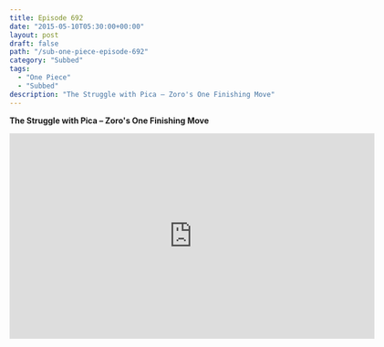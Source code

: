 ```yaml
---
title: Episode 692
date: "2015-05-10T05:30:00+00:00"
layout: post
draft: false
path: "/sub-one-piece-episode-692"
category: "Subbed"
tags:
  - "One Piece"
  - "Subbed"
description: "The Struggle with Pica – Zoro's One Finishing Move"
---
```


**The Struggle with Pica – Zoro's One Finishing Move**

<iframe width="640" height="360" src="https://www.rapidvideo.com/e/G6FRPGEV71" frameborder="0" marginwidth=0 marginheight=0 scrolling=no allowfullscreen></iframe>

